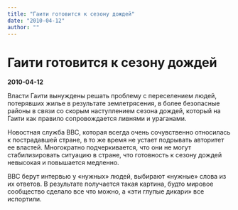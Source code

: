 ```yaml
---
title: "Гаити готовится к сезону дождей"
date: "2010-04-12"
author: ""
---
```


# Гаити готовится к сезону дождей

**2010-04-12** 

Власти Гаити вынуждены решать проблему с переселением людей, потерявших жилье в результате землетрясения, в более безопасные районы в связи со скорым наступлением сезона дождей, который на Гаити как правило сопровождается ливнями и ураганами.

Новостная служба BBC, которая всегда очень сочувственно относилась к пострадавшей стране, в то же время не устает подрывать авторитет ее властей. Многократно подчеркивается, что они не могут стабилизировать ситуацию в стране, что готовность к сезону дождей невысокая и повышается медленно.

BBC берут интервью у «нужных» людей, выбирают «нужные» слова из их ответов. В результате получается такая картина, будто мировое сообщество сделало все что можно, а «эти глупые дикари» все испортили.